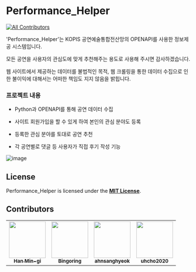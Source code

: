 # Performance_Helper

<!-- ALL-CONTRIBUTORS-BADGE:START - Do not remove or modify this section -->

[![All Contributors](https://img.shields.io/badge/all_contributors-4-orange.svg?style=flat-square)](#contributors-)

<!-- ALL-CONTRIBUTORS-BADGE:END -->

'Performance_Helper'는 KOPIS 공연예술통합전산망의 OPENAPI를 사용한 정보제공 시스템입니다. 

모든 공연을 사용자의 관심도에 맞게 추천해주는 용도로 사용해 주시면 감사하겠습니다. 

웹 사이트에서 제공하는 데이터를 불법적인 목적, 웹 크롤링을 통한 데이터 수집으로 인한 불이익에 대해서는 어떠한 책임도 지지 않음을 밝힙니다.


### 프로젝트 내용

- Python과 OPENAPI를 통해 공연 데이터 수집

- 사이트 회원가입을 할 수 있게 하여 본인의 관심 분야도 등록

- 등록한 관심 분야를 토대로 공연 추천

- 각 공연별로 댓글 등 사용자가 직접 후기 작성 기능


![image](https://user-images.githubusercontent.com/22022390/143443098-d8dcb28a-539d-459a-8746-9cdcc3d5c799.png)



## License
Performance_Helper is licensed under the **[MIT License]**.

## Contributors

<!-- ALL-CONTRIBUTORS-LIST:START - Do not remove or modify this section -->
<!-- prettier-ignore-start -->
<!-- markdownlint-disable -->
<table>
  <tr>
    <td align="center">
      <a href="https://github.com/Hmgi"><img src="https://avatars.githubusercontent.com/u/22022390?v=4" width="100px;" alt=""/> <br /> <sub> <b>Han Min-gi</b> </sub> </a> <br />
    <td align="center">
      <a href="https://github.com/bingoring"><img src="https://avatars.githubusercontent.com/u/50603276?v=4" width="100px;" alt=""/> <br /> <sub> <b>Bingoring</b> </sub> </a> <br />
    <td align="center">
      <a href="https://github.com/jooa7878"><img src="https://avatars.githubusercontent.com/u/48887925?v=4" width="100px;" alt=""/> <br /> <sub> <b>ahnsanghyeok</b> </sub> </a> <br />
    <td align="center">
      <a href="https://github.com/uhcho2020"><img src="https://avatars.githubusercontent.com/u/28240029?v=4" width="100px;" alt=""/> <br /> <sub> <b>uhcho2020
</b> </sub> </a> <br />
  </tr>
</table>

[MIT License]: https://github.com/ossproject11/OSS_Team_Project/blob/main/LICENSE.txt
